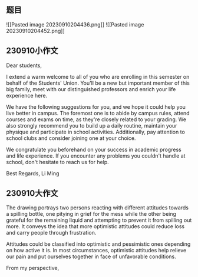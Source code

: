 
## 题目

![[Pasted image 20230910204436.png]]
![[Pasted image 20230910204452.png]]

## 230910小作文

Dear students,

I extend a warm welcome to all of you who are enrolling in this semester on behalf of the Students' Union. You'll be a new but important member of this big family, meet with our distinguished professors and enrich your life experience here.

We have the following suggestions for you, and we hope it could help you live better in campus. The foremost one is to abide by campus rules, attend courses and exams on time, as they're closely related to your grading. We also strongly recommend you to build up a daily routine, maintain your physique and participate in school activities. Additionally, pay attention to school clubs and consider joining one at your choice.

We congratulate you beforehand on your success in academic progress and life experience. If you encounter any problems you couldn't handle at school, don't hesitate to reach us for help.

Best Regards,
Li Ming

## 230910大作文

The drawing portrays two persons reacting with different attitudes towards a spilling bottle, one pitying in grief for the mess while the other being grateful for the remaining liquid and attempting to prevent it from spilling out more. It conveys the idea that more optimistic attitudes could reduce loss and carry people through frustration.

Attitudes could be classified into optimistic and pessimistic ones depending on how active it is. In most circumstances, optimistic attitudes help relieve our pain and put ourselves together in face of unfavorable conditions.

From my perspective, 